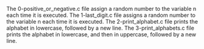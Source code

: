 The 0-positive_or_negative.c file assign a random number to the variable n each time it is executed.
The 1-last_digit.c file assigns a random number to the variable n each time it is executed.
The 2-print_alphabet.c file prints the alphabet in lowercase, followed by a new line.
The 3-print_alphabets.c file prints the alphabet in lowercase, and then in uppercase, followed by a new line.
